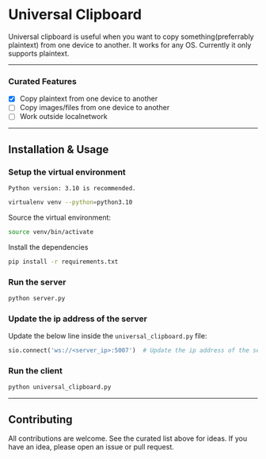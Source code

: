 # Universal Clipboard
Universal clipboard is useful when you want to copy something(preferrably plaintext) from one device to another. It works for any OS. Currently it only supports plaintext. 

-----
### Curated Features

- [x] Copy plaintext from one device to another
- [ ] Copy images/files from one device to another
- [ ] Work outside localnetwork

----
## Installation & Usage 

### Setup the virtual environment
``Python version: 3.10 is recommended. ``

``` bash
virtualenv venv --python=python3.10
```
Source the virtual environment:
``` bash
source venv/bin/activate
```
Install the dependencies
``` bash
pip install -r requirements.txt
```

### Run the server 
``` bash
python server.py
```
### Update the ip address of the server

Update the below line inside the `universal_clipboard.py` file: 
``` python
sio.connect('ws://<server_ip>:5007')  # Update the ip address of the server
```

### Run the client
``` bash
python universal_clipboard.py
```
----
## Contributing
All contributions are welcome. See the curated list above for ideas. If you have an idea, please open an issue or pull request.